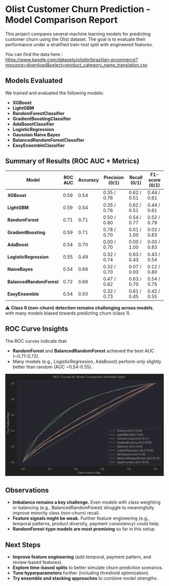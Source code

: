 # Olist Customer Churn Prediction - Model Comparison Report

This project compares several machine learning models for predicting customer churn using the Olist dataset. The goal is to evaluate their performance under a stratified train-test split with engineered features.

You can find the data here : https://www.kaggle.com/datasets/olistbr/brazilian-ecommerce?resource=download&select=product_category_name_translation.csv
## Models Evaluated
We trained and evaluated the following models:
- **XGBoost**
- **LightGBM**
- **RandomForestClassifier**
- **GradientBoostingClassifier**
- **AdaBoostClassifier**
- **LogisticRegression**
- **Gaussian Naive Bayes**
- **BalancedRandomForestClassifier**
- **EasyEnsembleClassifier**

## Summary of Results (ROC AUC + Metrics)
| Model                    | ROC AUC | Accuracy | Precision (0/1) | Recall (0/1) | F1-score (0/1) |
|--------------------------|---------|----------|----------------|--------------|----------------|
| **XGBoost**               | 0.59    | 0.54     | 0.35 / 0.76    | 0.62 / 0.51  | 0.44 / 0.61    |
| **LightGBM**              | 0.59    | 0.54     | 0.35 / 0.76    | 0.62 / 0.51  | 0.44 / 0.61    |
| **RandomForest**          | 0.71    | 0.71     | 0.50 / 0.80    | 0.54 / 0.77  | 0.52 / 0.79    |
| **GradientBoosting**      | 0.59    | 0.71     | 0.78 / 0.70    | 0.01 / 1.00  | 0.02 / 0.83    |
| **AdaBoost**              | 0.54    | 0.70     | 0.00 / 0.70    | 0.00 / 1.00  | 0.00 / 0.83    |
| **LogisticRegression**    | 0.55    | 0.49     | 0.32 / 0.74    | 0.63 / 0.43  | 0.43 / 0.54    |
| **NaiveBayes**            | 0.54    | 0.68     | 0.32 / 0.70    | 0.07 / 0.93  | 0.12 / 0.80    |
| **BalancedRandomForest**  | 0.72    | 0.68     | 0.47 / 0.82    | 0.63 / 0.70  | 0.54 / 0.75    |
| **EasyEnsemble**          | 0.54    | 0.50     | 0.32 / 0.73    | 0.61 / 0.45  | 0.42 / 0.55    |

⚠ **Class 0 (non-churn) detection remains challenging across models**, with many models biased towards predicting churn (class 1).

## ROC Curve Insights
The ROC curves indicate that:
- **RandomForest** and **BalancedRandomForest** achieved the best AUC (~0.71-0.72).
- Many models (e.g., LogisticRegression, AdaBoost) perform only slightly better than random (AUC ~0.54-0.55).

![ROC Curves](ROC_compare.png)

##  Observations
- **Imbalance remains a key challenge.** Even models with class weighting or balancing (e.g., BalancedRandomForest) struggle to meaningfully improve minority class (non-churn) recall.
- **Feature signals might be weak.** Further feature engineering (e.g., temporal patterns, product diversity, payment consistency) could help.
- **RandomForest-type models are most promising** so far in this setup.

##  Next Steps
- **Improve feature engineering** (add temporal, payment pattern, and review-based features).
- **Explore time-based splits** to better simulate churn prediction scenarios.
- **Tune hyperparameters** further (including threshold optimization).
- **Try ensemble and stacking approaches** to combine model strengths.


